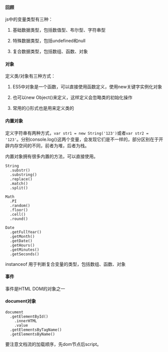 
#### 回顾

js中的变量类型有三种：

1. 基础数据类型，包括数值型、布尔型、字符串型

2. 特殊数据类型，包括undefined和null

3. 复合数据类型，包括数组、函数、对象

#### 对象

定义类/对象有三种方式：

1. ES5中对象是一个函数，可以直接使用函数定义，使用new关键字实例化对象

2. 也可以new Object()来定义，这样定义会忽略类的初始化操作

3. 常用的{}形式也是用来定义类的

#### 内置对象

定义字符串有两种方式，`var str1 = new String('123')`或者`var str2 = '123'`。分别console.log()这两个变量，会发现它们是不一样的，部分区别在于开辟内存空间的不同，前者为堆，后者为栈。

内置对象拥有很多内置的方法，可以直接使用。

```
String
  .substr()
  .substring()
  .replace()
  .match()
  .split()

Math
  .PI
  .random()
  .floor()
  .cell()
  .round()

Date
  .getFullYear()
  .getMonth()
  .getDate()
  .getHours()
  .getMinutes()
  .getSeconds()
```

instanceof 用于判断复合变量的类型，包括数组、函数、对象

#### 事件

事件是HTML DOM的对象之一

#### document对象

```
document
  .getElementById()
    .innerHTML
    .value
  .getElementsByTagName()
  .getElementsByName()
```

要注意文档流的加载顺序，先dom节点后script。

